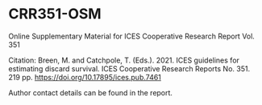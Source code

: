 # CRR351-OSM
Online Supplementary Material for ICES Cooperative Research Report Vol. 351

Citation: Breen, M. and Catchpole, T. (Eds.). 2021. ICES guidelines for estimating discard survival. ICES Cooperative Research Reports No. 351. 219 pp. https://doi.org/10.17895/ices.pub.7461

Author contact details can be found in the report. 
